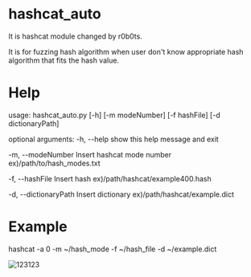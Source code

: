 # hashcat_auto

It is hashcat module changed by r0b0ts.

It is for fuzzing hash algorithm when user don't know appropriate hash algorithm that fits the hash value.

# Help
usage: hashcat_auto.py [-h] [-m modeNumber] [-f hashFile] [-d dictionaryPath]

optional arguments:
  -h, --help            show this help message and exit
  
  -m, --modeNumber      Insert hashcat mode number ex)/path/to/hash_modes.txt
  
  -f, --hashFile        Insert hash ex)/path/hashcat/example400.hash
  
  -d, --dictionaryPath  Insert dictionary ex)/path/hashcat/example.dict

# Example

hashcat -a 0 -m ~/hash_mode -f ~/hash_file -d ~/example.dict

![123123](https://github.com/user-attachments/assets/fb37f648-e1d6-4ea9-962f-83523dc945cc)
